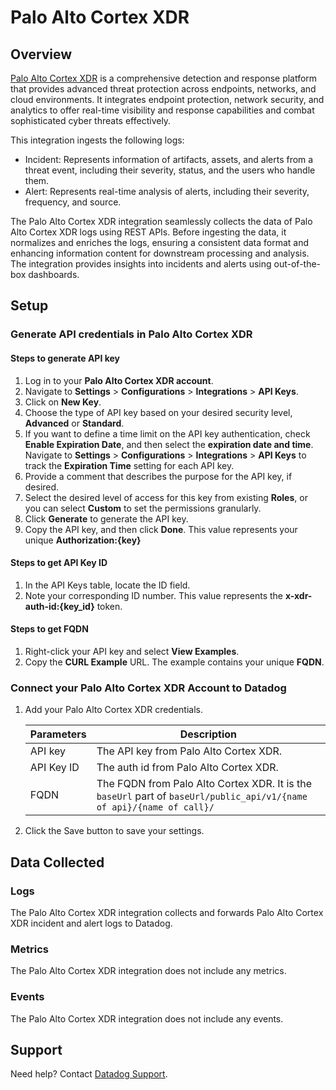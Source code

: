 # Palo Alto Cortex XDR

## Overview

[Palo Alto Cortex XDR][1] is a comprehensive detection and response platform that provides advanced threat protection across endpoints, networks, and cloud environments. It integrates endpoint protection, network security, and analytics to offer real-time visibility and response capabilities and combat sophisticated cyber threats effectively.

This integration ingests the following logs:

- Incident: Represents information of artifacts, assets, and alerts from a threat event, including their severity, status, and the users who handle them.
- Alert: Represents real-time analysis of alerts, including their severity, frequency, and source.

The Palo Alto Cortex XDR integration seamlessly collects the data of Palo Alto Cortex XDR logs using REST APIs. Before ingesting the data, it normalizes and enriches the logs, ensuring a consistent data format and enhancing information content for downstream processing and analysis. The integration provides insights into incidents and alerts using out-of-the-box dashboards.

## Setup

### Generate API credentials in Palo Alto Cortex XDR

#### Steps to generate API key

1. Log in to your **Palo Alto Cortex XDR account**.
2. Navigate to **Settings** > **Configurations** > **Integrations** > **API Keys**.
3. Click on **New Key**.
4. Choose the type of API key based on your desired security level, **Advanced** or **Standard**.
5. If you want to define a time limit on the API key authentication, check **Enable Expiration Date**, and then select the **expiration date and time**. Navigate to **Settings** > **Configurations** > **Integrations** > **API Keys** to track the **Expiration Time** setting for each API key.
6. Provide a comment that describes the purpose for the API key, if desired.
7. Select the desired level of access for this key from existing **Roles**, or you can select **Custom** to set the permissions granularly.
8. Click **Generate** to generate the API key.
9. Copy the API key, and then click **Done**. This value represents your unique **Authorization:{key}**

#### Steps to get API Key ID

1. In the API Keys table, locate the ID field.
2. Note your corresponding ID number. This value represents the **x-xdr-auth-id:{key_id}** token.

#### Steps to get FQDN

1. Right-click your API key and select **View Examples**.
2. Copy the **CURL Example** URL. The example contains your unique **FQDN**.

### Connect your Palo Alto Cortex XDR Account to Datadog

1. Add your Palo Alto Cortex XDR credentials.

    | Parameters   | Description  |
    | -------------| ------------ |
    | API key      | The API key from Palo Alto Cortex XDR. |
    | API Key ID   | The auth id from Palo Alto Cortex XDR. |
    | FQDN         | The FQDN from Palo Alto Cortex XDR. It is the `baseUrl` part of `baseUrl/public_api/v1/{name of api}/{name of call}/` |

2. Click the Save button to save your settings.

## Data Collected

### Logs

The Palo Alto Cortex XDR integration collects and forwards Palo Alto Cortex XDR incident and alert logs to Datadog.

### Metrics

The Palo Alto Cortex XDR integration does not include any metrics.

### Events

The Palo Alto Cortex XDR integration does not include any events.

## Support

Need help? Contact [Datadog Support][2].

[1]: https://docs-cortex.paloaltonetworks.com/p/XDR
[2]: https://docs.datadoghq.com/help/
